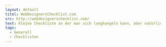 ```yaml
---
layout: default
titel: WebDesignersChecklist.com
src: http://webdesignerschecklist.com/
text: Kleine Checkliste an der man sich langhangeln kann, aber natürlich auf Designer ausgelegt. Vieles bezieht sich auf den Workflow und die Organisation von Designern, aber ein paar (wenige) Sachen sind auch generell auf das Projekt anwendbar. Beispielsweise: Shapes Aren't Stretched & Font-sizes smaller than 14-16px render well and are hinted properly for the Web
tags:
  - Generell
  - Checklisten
---
```

